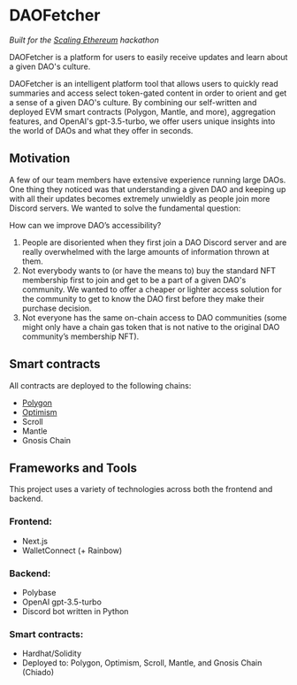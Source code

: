 # DAOFetcher

*Built for the [Scaling Ethereum](https://ethglobal.com/events/scaling2023) hackathon*

DAOFetcher is a platform for users to easily receive updates and learn about a given DAO's culture.

DAOFetcher is an intelligent platform tool that allows users to quickly read summaries and access select token-gated content in order to orient and get a sense of a given DAO's culture. By combining our self-written and deployed EVM smart contracts (Polygon, Mantle, and more), aggregation features, and OpenAI's gpt-3.5-turbo, we offer users unique insights into the world of DAOs and what they offer in seconds.

## Motivation

A few of our team members have extensive experience running large DAOs. One thing they noticed was that understanding a given DAO and keeping up with all their updates becomes extremely unwieldly as people join more Discord servers. We wanted to solve the fundamental question:

How can we improve DAO’s accessibility?

1. People are disoriented when they first join a DAO Discord server and are really overwhelmed with the large amounts of information thrown at them.
2. Not everybody wants to (or have the means to) buy the standard NFT membership first to join and get to be a part of a given DAO's community. We wanted to offer a cheaper or lighter access solution for the community to get to know the DAO first before they make their purchase decision.
3. Not everyone has the same on-chain access to DAO communities (some might only have a chain gas token that is not native to the original DAO community’s membership NFT).

## Smart contracts

All contracts are deployed to the following chains:

- [Polygon](https://mumbai.polygonscan.com/address/0xC51488FC5fD890a110282cB8a6Faf947A5caCD6E#code)
- [Optimism](https://goerli-optimism.etherscan.io/address/0xAa11bE646F0725B61c2d5595245Db94b3F6698C6#code)
- Scroll
- Mantle
- Gnosis Chain

## Frameworks and Tools

This project uses a variety of technologies across both the frontend and backend.

### Frontend:
- Next.js
- WalletConnect (+ Rainbow)

### Backend:
- Polybase
- OpenAI gpt-3.5-turbo
- Discord bot written in Python

### Smart contracts:
- Hardhat/Solidity
- Deployed to: Polygon, Optimism, Scroll, Mantle, and Gnosis Chain (Chiado)

